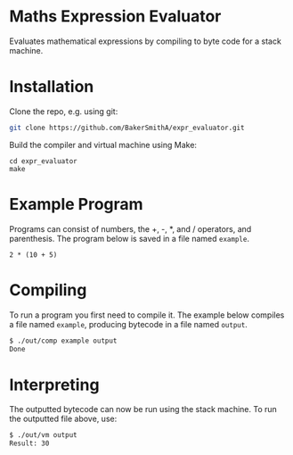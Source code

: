 # Maths Expression Evaluator
Evaluates mathematical expressions by compiling to byte code for a stack machine.

# Installation
Clone the repo, e.g. using git:

```sh
git clone https://github.com/BakerSmithA/expr_evaluator.git
```

Build the compiler and virtual machine using Make:

```
cd expr_evaluator
make
```

# Example Program
Programs can consist of numbers, the +, -, *, and / operators, and parenthesis.
The program below is saved in a file named `example`.

```
2 * (10 + 5)
```

# Compiling
To run a program you first need to compile it. The example below compiles a
file named `example`, producing bytecode in a file named `output`.

```sh
$ ./out/comp example output
Done
```

# Interpreting
The outputted bytecode can now be run using the stack machine. To run the
outputted file above, use:

```sh
$ ./out/vm output
Result: 30
```
